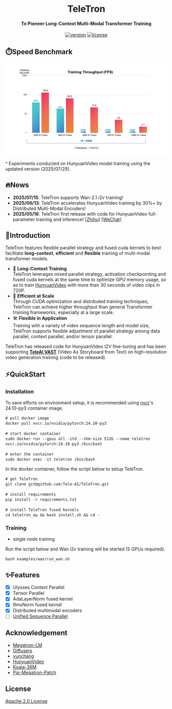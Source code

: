 <div align="center">


TeleTron
===========================

<h4>To Pioneer Long-Context Multi-Modal Transformer Training</h4>

[![version](https://img.shields.io/badge/release-0.1.0-green)](./setup.py)
[![license](https://img.shields.io/badge/license-Apache2.0-blue)](./LICENSE)

<div align="left">

## ⏱️Speed Benchmark 


![graph](ComparativeGraph.jpg)


^ Experiments conducted on HunyuanVideo model training using the updated version (2025/07/29).

## 🔥News
- **2025/07/15**: TeleTron supports Wan-2.1 i2v training!
- **2025/06/13**: TeleTron accelerates HunyuanVideo training by 30%+ by Distributed Multi-Modal Encoders!
- **2025/05/16**: TeleTron first release with code for HunyuanVideo full-parameter training and inference! [[Zhihu]](https://zhuanlan.zhihu.com/p/1907030055512671098) [[WeChat]](https://mp.weixin.qq.com/s/Ie1NulNlUmzqSCRCFAXy7Q)

## 📖Introduction

TeleTron features flexible parallel strategy and fused cuda kernels to best facilitate **long-context**, **efficient** and **flexible** training of multi-modal transformer models.

* 📜 **Long-Context Training**</br>
  TeleTron leverages mixed parallel strategy, activation checkpointing and fused cuda kernels at the same time to optimize GPU memory usage, so as to train [HunyuanVideo](https://github.com/Tencent/HunyuanVideo) with more than 30 seconds of video clips in 720P.
* 🚀 **Efficient at Scale**</br>
  Through CUDA optimization and distributed training techniques, TeleTron can achieve higher throughput than general Transformer training frameworks, especially at a large scale.
* 🛠️ **Flexible in Application**</br>
  Training with a variety of video sequence length and model size, TeleTron supports flexible adjustment of parallel strategy among data parallel, context parallel, and/or tensor parallel.

TeleTron has released code for HunyuanVideo I2V fine-tuning and has been supporting **[TeleAI VAST](https://arxiv.org/abs/2412.16677v1)** (Video As Storyboard from Text) on high-resolution video generation training (code to be released). 

## ⚡️QuickStart

### Installation

To save efforts on environment setup, it is recommended using [nvcr](https://catalog.ngc.nvidia.com/orgs/nvidia/containers/pytorch/tags)'s 24.10-py3 container image. 

```
# pull docker image
docker pull nvcr.io/nvidia/pytorch:24.10-py3

# start docker container
sudo docker run --gpus all -itd --shm-size 512G --name teletron  nvcr.io/nvidia/pytorch:24.10-py3 /bin/bash

# enter the container
sudo docker exec -it teletron /bin/bash
```

In the docker container, follow the script below to setup TeleTron.

```
# get TeleTron
git clone git@github.com:Tele-AI/TeleTron.git

# install requirements
pip install -r requirements.txt

# install TeleTron fused kernels 
cd teletron_op && bash install.sh && cd -
```

### Training

* single node training

Run the script below and Wan i2v training will be started (5 GPUs required).
```
bash examples/wan/run_wan.sh
```


## ✨Features

- [x] Ulysses Context Parallel
- [x] Tensor Parallel 
- [x] AdaLayerNorm fused kernel
- [x] RmsNorm fused kernel
- [x] Distributed multimodal encoders
- [ ] [Unified Sequence Parallel](https://arxiv.org/abs/2405.07719) 

## Acknowledgement

* [Megatron-LM](https://github.com/NVIDIA/Megatron-LM)
* [Diffusers](https://github.com/huggingface/diffusers)
* [yunchang](https://github.com/feifeibear/long-context-attention)
* [HunyuanVideo](https://github.com/Tencent/HunyuanVideo)
* [Koala-36M](https://github.com/KwaiVGI/Koala-36M)
* [Pai-Megatron-Patch](https://github.com/alibaba/Pai-Megatron-Patch)

## License

[Apache 2.0 License](./LICENSE)

